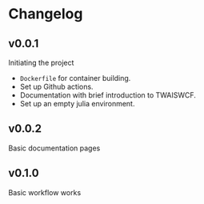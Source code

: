 # Changelog

## v0.0.1

Initiating the project
- `Dockerfile` for container building.
- Set up Github actions.
- Documentation with brief introduction to TWAISWCF.
- Set up an empty julia environment.

## v0.0.2
Basic documentation pages

## v0.1.0
Basic workflow works